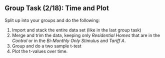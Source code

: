 ## Group Task (2/18): Time and Plot

Split up into your groups and do the following:

1. Import and stack the entire data set (like in the last group task)
2. Merge and trim the data, keeping only *Residential Homes* that are in the *Control* or in the *Bi-Monthly Only Stimulus* and *Tariff A*.
3. Group and do a two sample t-test
4. Plot the t-values over time.